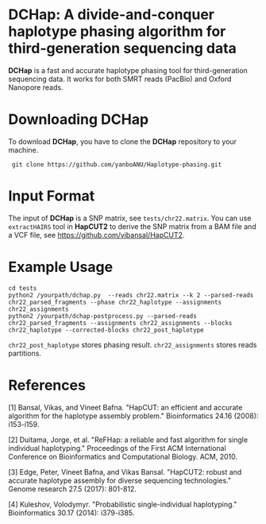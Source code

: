 # DCHap: A divide-and-conquer haplotype phasing algorithm for third-generation sequencing data

**DCHap** is a fast and accurate haplotype phasing tool for third-generation sequencing data. It works for both SMRT reads (PacBio) and Oxford Nanopore reads. 
 
# Downloading DCHap

To download **DCHap**, you have to clone the **DCHap** repository to your machine.
<pre><code> git clone https://github.com/yanboANU/Haplotype-phasing.git </code></pre>

# Input Format

The input of **DCHap** is a SNP matrix, see `tests/chr22.matrix`. You can use `extractHAIRS` tool in **HapCUT2** to derive the SNP
matrix from a BAM file and a VCF file, see https://github.com/vibansal/HapCUT2.

# Example Usage

<pre><code>cd tests
python2 /yourpath/dchap.py  --reads chr22.matrix --k 2 --parsed-reads chr22_parsed_fragments --phase chr22_haplotype --assignments chr22_assignments
python2 /yourpath/dchap-postprocess.py --parsed-reads chr22_parsed_fragments --assignments chr22_assignments --blocks chr22_haplotype --corrected-blocks chr22_post_haplotype </code></pre>

`chr22_post_haplotype` stores phasing result. `chr22_assignments` stores reads partitions.   

# References
[1] Bansal, Vikas, and Vineet Bafna. "HapCUT: an efficient and accurate algorithm for the haplotype assembly problem." Bioinformatics 24.16 (2008): i153-i159.

[2] Duitama, Jorge, et al. "ReFHap: a reliable and fast algorithm for single individual haplotyping." Proceedings of the First ACM International Conference on Bioinformatics and Computational Biology. ACM, 2010.

[3] Edge, Peter, Vineet Bafna, and Vikas Bansal. "HapCUT2: robust and accurate haplotype assembly for diverse sequencing technologies." Genome research 27.5 (2017): 801-812.

[4] Kuleshov, Volodymyr. "Probabilistic single-individual haplotyping." Bioinformatics 30.17 (2014): i379-i385.
